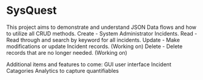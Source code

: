 # SysQuest

This project aims to demonstrate and understand JSON Data flows and how to utilize all CRUD methods.
  Create - System Administrator Incidents.
  Read - Read through and search by keyword for all incidents.
  Update - Make modifications or update Incident records. (Working on)
  Delete - Delete records that are no longer needed. (Working on)

  Additional items and features to come:
    GUI user interface
    Incident Catagories
    Analytics to capture quantifiables
